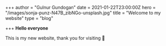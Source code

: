 +++
author = "Gulnur Gundogan"
date = 2021-01-22T23:00:00Z
hero = "/images/sonja-punz-N47B_zibNGo-unsplash.jpg"
title = "Welcome to my website"
type = "blog"

+++
**Hello everyone**

This is my new website, thank you for visiting 🙏